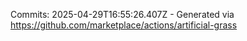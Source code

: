 Commits: 2025-04-29T16:55:26.407Z - Generated via https://github.com/marketplace/actions/artificial-grass
<br>
